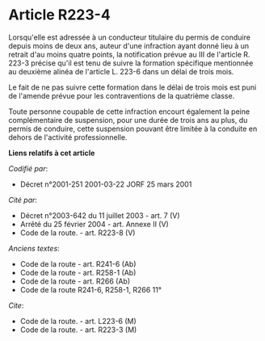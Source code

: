 # Article R223-4

Lorsqu'elle est adressée à un conducteur titulaire du permis de conduire depuis moins de deux ans, auteur d'une infraction
ayant donné lieu à un retrait d'au moins quatre points, la notification prévue au III de l'article R. 223-3 précise qu'il est
tenu de suivre la formation spécifique mentionnée au deuxième alinéa de l'article L. 223-6 dans un délai de trois mois.

Le fait de ne pas suivre cette formation dans le délai de trois mois est puni de l'amende prévue pour les contraventions de
la quatrième classe.

Toute personne coupable de cette infraction encourt également la peine complémentaire de suspension, pour une durée de trois
ans au plus, du permis de conduire, cette suspension pouvant être limitée à la conduite en dehors de l'activité
professionnelle.

**Liens relatifs à cet article**

_Codifié par_:

  - Décret n°2001-251 2001-03-22 JORF 25 mars 2001

_Cité par_:

  - Décret n°2003-642 du 11 juillet 2003 - art. 7 (V)
  - Arrêté du 25 février 2004 - art. Annexe II (V)
  - Code de la route. - art. R223-8 (V)

_Anciens textes_:

  - Code de la route - art. R241-6 (Ab)
  - Code de la route - art. R258-1 (Ab)
  - Code de la route - art. R266 (Ab)
  - Code de la route R241-6, R258-1, R266 11°

_Cite_:

  - Code de la route. - art. L223-6 (M)
  - Code de la route. - art. R223-3 (M)
